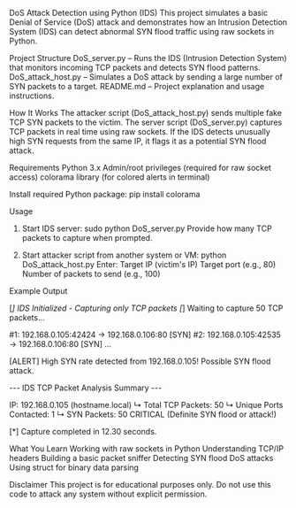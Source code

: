 DoS Attack Detection using Python (IDS)
This project simulates a basic Denial of Service (DoS) attack and demonstrates how an Intrusion Detection System (IDS) can detect abnormal SYN flood traffic using raw sockets in Python.

Project Structure
DoS_server.py – Runs the IDS (Intrusion Detection System) that monitors incoming TCP packets and detects SYN flood patterns.
DoS_attack_host.py – Simulates a DoS attack by sending a large number of SYN packets to a target.
README.md – Project explanation and usage instructions.

How It Works
The attacker script (DoS_attack_host.py) sends multiple fake TCP SYN packets to the victim.
The server script (DoS_server.py) captures TCP packets in real time using raw sockets.
If the IDS detects unusually high SYN requests from the same IP, it flags it as a potential SYN flood attack.

Requirements
Python 3.x
Admin/root privileges (required for raw socket access)
colorama library (for colored alerts in terminal)

Install required Python package:
pip install colorama

Usage
1. Start IDS server:
sudo python DoS_server.py
Provide how many TCP packets to capture when prompted.

2. Start attacker script from another system or VM:
python DoS_attack_host.py
Enter:
   Target IP (victim's IP)
   Target port (e.g., 80)
   Number of packets to send (e.g., 100)

Example Output

[*] IDS Initialized - Capturing only TCP packets
[*] Waiting to capture 50 TCP packets...

#1: 192.168.0.105:42424 → 192.168.0.106:80 [SYN]
#2: 192.168.0.105:42535 → 192.168.0.106:80 [SYN]
...

[ALERT] High SYN rate detected from 192.168.0.105! Possible SYN flood attack.

--- IDS TCP Packet Analysis Summary ---

IP: 192.168.0.105 (hostname.local)
    ↳ Total TCP Packets: 50
    ↳ Unique Ports Contacted: 1
    ↳ SYN Packets: 50
      CRITICAL (Definite SYN flood or attack!)

[*] Capture completed in 12.30 seconds.

What You Learn
Working with raw sockets in Python
Understanding TCP/IP headers
Building a basic packet sniffer
Detecting SYN flood DoS attacks
Using struct for binary data parsing

Disclaimer
This project is for educational purposes only. Do not use this code to attack any system without explicit permission.
